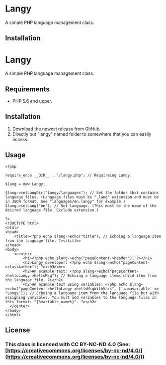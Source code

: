 # Langy
A simple PHP language management class.

## Installation
# Langy

A simple PHP language management class.


## Requirements

 - PHP 5.6 and upper.


## Installation

 1. Download the newest release from GitHub.
 2. Directly put "langy" named folder to somewhere that you can easily access.

## Usage

    <?php

    require_once __DIR__ . "/langy.php"; // Requireing Langy.

    $lang = new Langy;

    $lang->setLangDir("langy/languages"); // Set the folder that contains language files. (Language files must be ".lang" extension and must be in JSON format. See "languages/en.langy" for example.) 
    $lang->setLang("en"); // Set language. (This must be the name of the desired language file. Exclude extension.)

    ?>
    <!DOCTYPE html>
    <html>
    <head>
	    <title><?php echo $lang->echo("title"); // Echoing a language item from the language file. ?></title>
    </head>
    <body>
	    <center>
		    <h1><?php echo $lang->echo("pageContent->header"); ?></h1>
		    <h3>Langy developer: <?php echo $lang->echo("pageContent->classAuthor"); ?></h3><br>
		    <h2>An example text: <?php $lang->echo("pageContent->helloLangy->helloMsg"); // Echoing a language items child item from the language file. ?></h2>
		    <h2>An example text using variables: <?php echo $lang->echo("pageContent->helloLangy->helloMsgWithVars", ['iamavariable' => "Langy"]); // Echoing a language item from the language file but with assigning variables. You must add variables to the language files in this format: "{%variable_name%}". ?></h2>
	  </center>
    </body>
    </html>


## License

### [](https://github.com/BenEgeDeniz/tckn-validation#this-class-licensed-with-cc-by-nc-nd-40-see-httpscreativecommonsorglicensesby-nc-nd40)This class is licensed with CC BY-NC-ND 4.0 (See:  [https://creativecommons.org/licenses/by-nc-nd/4.0/](https://creativecommons.org/licenses/by-nc-nd/4.0/))
